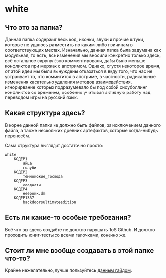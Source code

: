# white

## Что это за папка?

Данная папка содержит весь код, иконки, звуки и прочие штуки, которые не удалось разместить по каким-либо причинам в соответствующих местах. Изначально, данная папка была задумана как модульная, то есть, все изменения мы вносили конкретно только здесь, всё остальное скрупулёзно комментировали, дабы было меньше конфликтов при мержах с апстримом. Однако, спустя некоторое время, от этой идеи мы были вынуждены отказаться в виду того, что нас не устраивает то, что коммитится в апстриме, в частности, радикальные изменения касательно удаления методов взаимодействия, игнорирвание которых подразумевало бы под собой сноуболлинг конфликтов со временем, особенно учитывая активную работу над переводом игры на русский язык.

## Какая структура здесь?

В корне данной папки не должно быть файлов, за исключением данного файла, а также нескольких древних артефактов, которые когда-нибудь перенесём.

Сама структура выглядит достаточно просто:

```
white
	КОДЕР1
		яйца
		голуби
	КОДЕР2
		темнокожие_господа
	КОДЕР3
		сладости
	КОДЕР4
		ееерокк.dm
	КОДЕР1337
		backdoorsultimateedition
```

## Есть ли какие-то особые требования?

Всё что вы здесь создаёте не должно нарушать ToS Github. И должно проходить юнит-тесты со всеми галочками, конечно же.

## Стоит ли мне вообще создавать в этой папке что-то?

Крайне нежелательно, лучше пользуйтесь [данным гайдом](../.github/CONTRIBUTING.md).
